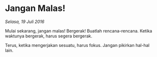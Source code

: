 # Jangan Malas!

_Selasa, 19 Juli 2016_

Mulai sekarang, jangan malas! Bergerak! Buatlah rencana-rencana. Ketika waktunya bergerak, harus segera bergerak.

Terus, ketika mengerjakan sesuatu, harus fokus. Jangan pikirkan hal-hal lain.